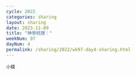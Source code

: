 ```yaml
---
cycle: 2022
categories: sharing
layout: sharing
date: 2023-11-09
title: "神學梳理："
weekNum: 97
dayNum: 4
permalink: /sharing/2022/wk97-day4-sharing.html
---
```


[](https://eccseattle.github.io/media/sharing/2022/wk097/2023-11-09-bin.m4a)

`小錢`